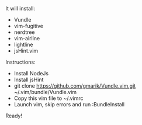 It will install:
- Vundle
- vim-fugitive
- nerdtree
- vim-airline
- lightline
- jsHint.vim

Instructions:
- Install NodeJs
- Install jsHint
- git clone https://github.com/gmarik/Vundle.vim.git ~/.vim/bundle/Vundle.vim
- Copy this vim file to ~/.vimrc
- Launch vim, skip errors and run :BundleInstall

Ready!
